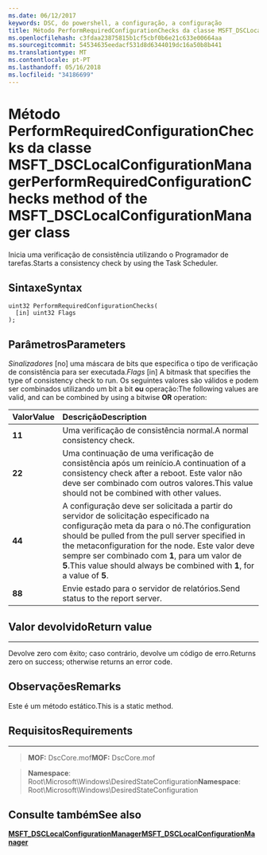 ```yaml
---
ms.date: 06/12/2017
keywords: DSC, do powershell, a configuração, a configuração
title: Método PerformRequiredConfigurationChecks da classe MSFT_DSCLocalConfigurationManager
ms.openlocfilehash: c3fdaa23875815b1cf5cbf0b6e21c633e00664aa
ms.sourcegitcommit: 54534635eedacf531d8d6344019dc16a50b8b441
ms.translationtype: MT
ms.contentlocale: pt-PT
ms.lasthandoff: 05/16/2018
ms.locfileid: "34186699"
---
```

# <a name="performrequiredconfigurationchecks-method-of-the-msftdsclocalconfigurationmanager-class"></a><span data-ttu-id="b5424-103">Método PerformRequiredConfigurationChecks da classe MSFT_DSCLocalConfigurationManager</span><span class="sxs-lookup"><span data-stu-id="b5424-103">PerformRequiredConfigurationChecks method of the MSFT_DSCLocalConfigurationManager class</span></span>

<span data-ttu-id="b5424-104">Inicia uma verificação de consistência utilizando o Programador de tarefas.</span><span class="sxs-lookup"><span data-stu-id="b5424-104">Starts a consistency check by using the Task Scheduler.</span></span>

<a name="syntax"></a><span data-ttu-id="b5424-105">Sintaxe</span><span class="sxs-lookup"><span data-stu-id="b5424-105">Syntax</span></span>
------

```mof
uint32 PerformRequiredConfigurationChecks(
  [in] uint32 Flags
);
```

<a name="parameters"></a><span data-ttu-id="b5424-106">Parâmetros</span><span class="sxs-lookup"><span data-stu-id="b5424-106">Parameters</span></span>
----------

<span data-ttu-id="b5424-107">*Sinalizadores* \[no\] uma máscara de bits que especifica o tipo de verificação de consistência para ser executada.</span><span class="sxs-lookup"><span data-stu-id="b5424-107">*Flags* \[in\] A bitmask that specifies the type of consistency check to run.</span></span> <span data-ttu-id="b5424-108">Os seguintes valores são válidos e podem ser combinados utilizando um bit a bit **ou** operação:</span><span class="sxs-lookup"><span data-stu-id="b5424-108">The following values are valid, and can be combined by using a bitwise **OR** operation:</span></span>

|<span data-ttu-id="b5424-109">Valor</span><span class="sxs-lookup"><span data-stu-id="b5424-109">Value</span></span> |<span data-ttu-id="b5424-110">Descrição</span><span class="sxs-lookup"><span data-stu-id="b5424-110">Description</span></span> |
|:--- |:---|
|<span data-ttu-id="b5424-111">**1**</span><span class="sxs-lookup"><span data-stu-id="b5424-111">**1**</span></span> | <span data-ttu-id="b5424-112">Uma verificação de consistência normal.</span><span class="sxs-lookup"><span data-stu-id="b5424-112">A normal consistency check.</span></span> |
|<span data-ttu-id="b5424-113">**2**</span><span class="sxs-lookup"><span data-stu-id="b5424-113">**2**</span></span> | <span data-ttu-id="b5424-114">Uma continuação de uma verificação de consistência após um reinício.</span><span class="sxs-lookup"><span data-stu-id="b5424-114">A continuation of a consistency check after a reboot.</span></span> <span data-ttu-id="b5424-115">Este valor não deve ser combinado com outros valores.</span><span class="sxs-lookup"><span data-stu-id="b5424-115">This value should not be combined with other values.</span></span> |
|<span data-ttu-id="b5424-116">**4**</span><span class="sxs-lookup"><span data-stu-id="b5424-116">**4**</span></span> | <span data-ttu-id="b5424-117">A configuração deve ser solicitada a partir do servidor de solicitação especificado na configuração meta da para o nó.</span><span class="sxs-lookup"><span data-stu-id="b5424-117">The configuration should be pulled from the pull server specified in the metaconfiguration for the node.</span></span> <span data-ttu-id="b5424-118">Este valor deve sempre ser combinado com **1**, para um valor de **5**.</span><span class="sxs-lookup"><span data-stu-id="b5424-118">This value should always be combined with **1**, for a value of **5**.</span></span> |
|<span data-ttu-id="b5424-119">**8**</span><span class="sxs-lookup"><span data-stu-id="b5424-119">**8**</span></span> | <span data-ttu-id="b5424-120">Envie estado para o servidor de relatórios.</span><span class="sxs-lookup"><span data-stu-id="b5424-120">Send status to the report server.</span></span> |

## <a name="return-value"></a><span data-ttu-id="b5424-121">Valor devolvido</span><span class="sxs-lookup"><span data-stu-id="b5424-121">Return value</span></span>
------------

<span data-ttu-id="b5424-122">Devolve zero com êxito; caso contrário, devolve um código de erro.</span><span class="sxs-lookup"><span data-stu-id="b5424-122">Returns zero on success; otherwise returns an error code.</span></span>

## <a name="remarks"></a><span data-ttu-id="b5424-123">Observações</span><span class="sxs-lookup"><span data-stu-id="b5424-123">Remarks</span></span>

<span data-ttu-id="b5424-124">Este é um método estático.</span><span class="sxs-lookup"><span data-stu-id="b5424-124">This is a static method.</span></span>

## <a name="requirements"></a><span data-ttu-id="b5424-125">Requisitos</span><span class="sxs-lookup"><span data-stu-id="b5424-125">Requirements</span></span>
------------
><span data-ttu-id="b5424-126">**MOF:** DscCore.mof</span><span class="sxs-lookup"><span data-stu-id="b5424-126">**MOF:** DscCore.mof</span></span>

><span data-ttu-id="b5424-127">**Namespace**: Root\Microsoft\Windows\DesiredStateConfiguration</span><span class="sxs-lookup"><span data-stu-id="b5424-127">**Namespace**: Root\Microsoft\Windows\DesiredStateConfiguration</span></span>


## <a name="see-also"></a><span data-ttu-id="b5424-128">Consulte também</span><span class="sxs-lookup"><span data-stu-id="b5424-128">See also</span></span>


[<span data-ttu-id="b5424-129">**MSFT_DSCLocalConfigurationManager**</span><span class="sxs-lookup"><span data-stu-id="b5424-129">**MSFT_DSCLocalConfigurationManager**</span></span>](msft-dsclocalconfigurationmanager.md)